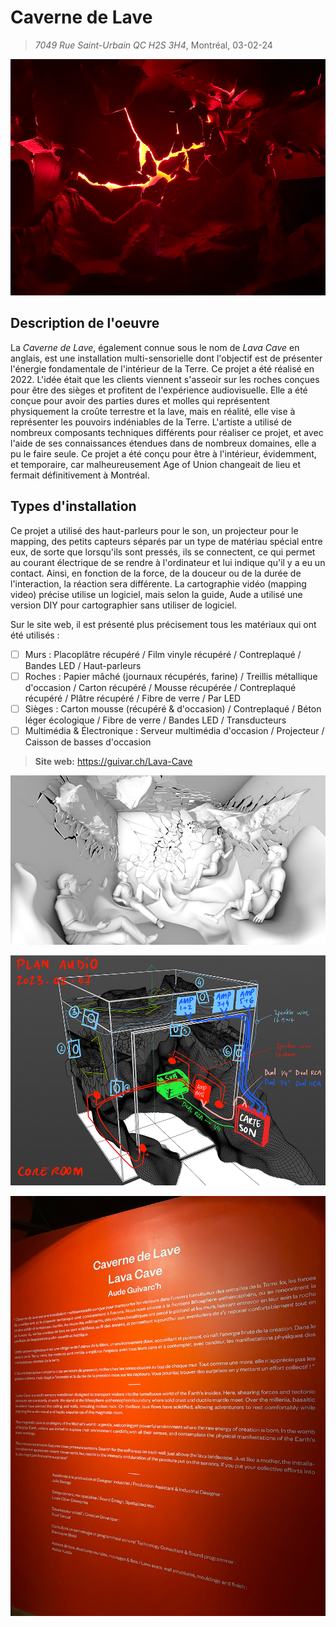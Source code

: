 # Caverne de Lave
> *7049 Rue Saint-Urbain QC H2S 3H4*, Montréal, 03-02-24
 
![photo](media/caverne_vue_entiere.jpg)

## Description de l'oeuvre
La *Caverne de Lave*, également connue sous le nom de *Lava Cave* en anglais, est une installation multi-sensorielle dont l'objectif est de présenter l'énergie fondamentale de l'intérieur de la Terre. Ce projet a été réalisé en 2022. L'idée était que les clients viennent s'asseoir sur les roches conçues pour être des sièges et profitent de l'expérience audiovisuelle. Elle a été conçue pour avoir des parties dures et molles qui représentent physiquement la croûte terrestre et la lave, mais en réalité, elle vise à représenter les pouvoirs indéniables de la Terre. L'artiste a utilisé de nombreux composants techniques différents pour réaliser ce projet, et avec l'aide de ses connaissances étendues dans de nombreux domaines, elle a pu le faire seule. Ce projet a été conçu pour être à l'intérieur, évidemment, et temporaire, car malheureusement Age of Union changeait de lieu et fermait définitivement à Montréal.

## Types d'installation
Ce projet a utilisé des haut-parleurs pour le son, un projecteur pour le mapping, des petits capteurs séparés par un type de matériau spécial entre eux, de sorte que lorsqu'ils sont pressés, ils se connectent, ce qui permet au courant électrique de se rendre à l'ordinateur et lui indique qu'il y a eu un contact. Ainsi, en fonction de la force, de la douceur ou de la durée de l'interaction, la réaction sera différente. La cartographie vidéo (mapping video) précise utilise un logiciel, mais selon la guide, Aude a utilisé une version DIY pour cartographier sans utiliser de logiciel. 

Sur le site web, il est présenté plus précisement tous les matériaux qui ont été utilisés :
- [ ] Murs : Placoplâtre récupéré / Film vinyle récupéré / Contreplaqué / Bandes LED / Haut-parleurs
- [ ] Roches : Papier mâché (journaux récupérés, farine) / Treillis métallique d'occasion / Carton récupéré / Mousse récupérée / Contreplaqué récupéré / Plâtre récupéré / Fibre de verre / Par LED
- [ ] Sièges : Carton mousse (récupéré & d'occasion) / Contreplaqué / Béton léger écologique / Fibre de verre / Bandes LED / Transducteurs
- [ ] Multimédia & Électronique : Serveur multimédia d'occasion / Projecteur / Caisson de basses d'occasion

> **Site web:** https://guivar.ch/Lava-Cave



![photo](media/caverne_pre_prod.jpg)

![photo](media/caverne_plan.jpg)

![photo](media/caverne_cartel.jpg)


